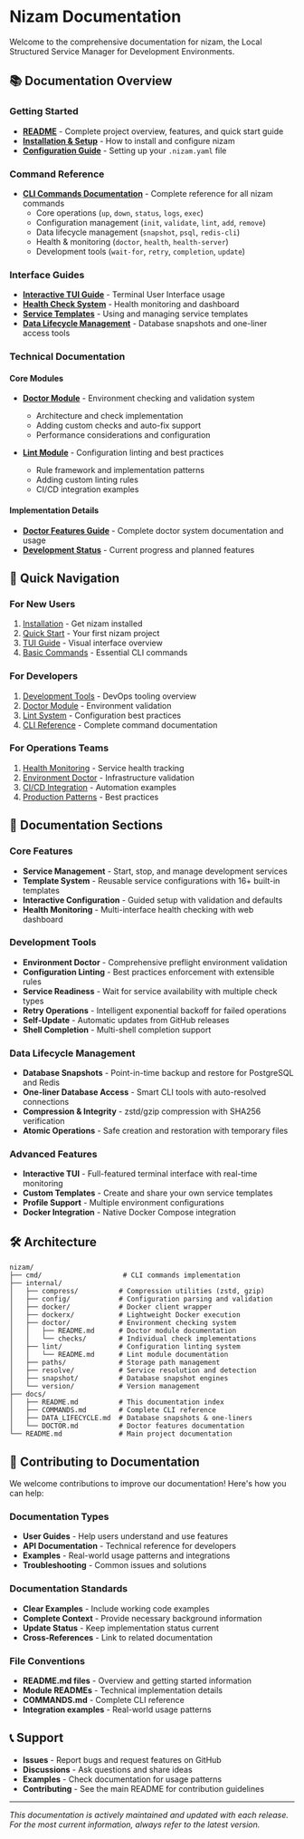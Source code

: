 # Nizam Documentation

Welcome to the comprehensive documentation for nizam, the Local Structured Service Manager for Development Environments.

## 📚 Documentation Overview

### Getting Started
- **[README](../README.md)** - Complete project overview, features, and quick start guide
- **[Installation & Setup](../README.md#installation)** - How to install and configure nizam
- **[Configuration Guide](../README.md#configuration)** - Setting up your `.nizam.yaml` file

### Command Reference
- **[CLI Commands Documentation](COMMANDS.md)** - Complete reference for all nizam commands
  - Core operations (`up`, `down`, `status`, `logs`, `exec`)
  - Configuration management (`init`, `validate`, `lint`, `add`, `remove`)
  - Data lifecycle management (`snapshot`, `psql`, `redis-cli`)
  - Health & monitoring (`doctor`, `health`, `health-server`)
  - Development tools (`wait-for`, `retry`, `completion`, `update`)

### Interface Guides
- **[Interactive TUI Guide](../README.md#interactive-tui-terminal-user-interface)** - Terminal User Interface usage
- **[Health Check System](../README.md#health-check-system-)** - Health monitoring and dashboard
- **[Service Templates](../README.md#service-templates)** - Using and managing service templates
- **[Data Lifecycle Management](DATA_LIFECYCLE.md)** - Database snapshots and one-liner access tools

### Technical Documentation

#### Core Modules
- **[Doctor Module](../internal/doctor/README.md)** - Environment checking and validation system
  - Architecture and check implementation
  - Adding custom checks and auto-fix support
  - Performance considerations and configuration

- **[Lint Module](../internal/lint/README.md)** - Configuration linting and best practices
  - Rule framework and implementation patterns
  - Adding custom linting rules
  - CI/CD integration examples

#### Implementation Details
- **[Doctor Features Guide](DOCTOR.md)** - Complete doctor system documentation and usage
- **[Development Status](../README.md#development-status)** - Current progress and planned features

## 🚀 Quick Navigation

### For New Users
1. [Installation](../README.md#installation) - Get nizam installed
2. [Quick Start](../README.md#quick-start) - Your first nizam project
3. [TUI Guide](../README.md#interactive-tui-terminal-user-interface) - Visual interface overview
4. [Basic Commands](COMMANDS.md#core-operations) - Essential CLI commands

### For Developers
1. [Development Tools](../README.md#development--operations-tools-) - DevOps tooling overview
2. [Doctor Module](../internal/doctor/README.md) - Environment validation
3. [Lint System](../internal/lint/README.md) - Configuration best practices
4. [CLI Reference](COMMANDS.md) - Complete command documentation

### For Operations Teams
1. [Health Monitoring](../README.md#health-check-system-) - Service health tracking
2. [Environment Doctor](../README.md#environment-doctor-nizam-doctor) - Infrastructure validation  
3. [CI/CD Integration](COMMANDS.md#examples) - Automation examples
4. [Production Patterns](../README.md#development-workflow-integration) - Best practices

## 📖 Documentation Sections

### Core Features
- **Service Management** - Start, stop, and manage development services
- **Template System** - Reusable service configurations with 16+ built-in templates
- **Interactive Configuration** - Guided setup with validation and defaults
- **Health Monitoring** - Multi-interface health checking with web dashboard

### Development Tools
- **Environment Doctor** - Comprehensive preflight environment validation
- **Configuration Linting** - Best practices enforcement with extensible rules
- **Service Readiness** - Wait for service availability with multiple check types
- **Retry Operations** - Intelligent exponential backoff for failed operations
- **Self-Update** - Automatic updates from GitHub releases
- **Shell Completion** - Multi-shell completion support

### Data Lifecycle Management
- **Database Snapshots** - Point-in-time backup and restore for PostgreSQL and Redis
- **One-liner Database Access** - Smart CLI tools with auto-resolved connections
- **Compression & Integrity** - zstd/gzip compression with SHA256 verification
- **Atomic Operations** - Safe creation and restoration with temporary files

### Advanced Features
- **Interactive TUI** - Full-featured terminal interface with real-time monitoring
- **Custom Templates** - Create and share your own service templates
- **Profile Support** - Multiple environment configurations
- **Docker Integration** - Native Docker Compose integration

## 🛠️ Architecture

```
nizam/
├── cmd/                    # CLI commands implementation
├── internal/
│   ├── compress/          # Compression utilities (zstd, gzip)
│   ├── config/            # Configuration parsing and validation
│   ├── docker/            # Docker client wrapper
│   ├── dockerx/           # Lightweight Docker execution
│   ├── doctor/            # Environment checking system
│   │   ├── README.md      # Doctor module documentation
│   │   └── checks/        # Individual check implementations
│   ├── lint/              # Configuration linting system
│   │   └── README.md      # Lint module documentation
│   ├── paths/             # Storage path management
│   ├── resolve/           # Service resolution and detection
│   ├── snapshot/          # Database snapshot engines
│   └── version/           # Version management
├── docs/
│   ├── README.md          # This documentation index
│   ├── COMMANDS.md        # Complete CLI reference
│   ├── DATA_LIFECYCLE.md  # Database snapshots & one-liners
│   └── DOCTOR.md          # Doctor features documentation
└── README.md              # Main project documentation
```

## 🤝 Contributing to Documentation

We welcome contributions to improve our documentation! Here's how you can help:

### Documentation Types
- **User Guides** - Help users understand and use features
- **API Documentation** - Technical reference for developers
- **Examples** - Real-world usage patterns and integrations
- **Troubleshooting** - Common issues and solutions

### Documentation Standards
- **Clear Examples** - Include working code examples
- **Complete Context** - Provide necessary background information
- **Update Status** - Keep implementation status current
- **Cross-References** - Link to related documentation

### File Conventions
- **README.md files** - Overview and getting started information
- **Module READMEs** - Technical implementation details
- **COMMANDS.md** - Complete CLI reference
- **Integration examples** - Real-world usage patterns

## 📞 Support

- **Issues** - Report bugs and request features on GitHub
- **Discussions** - Ask questions and share ideas
- **Examples** - Check documentation for usage patterns
- **Contributing** - See the main README for contribution guidelines

---

*This documentation is actively maintained and updated with each release. For the most current information, always refer to the latest version.*
